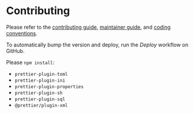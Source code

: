 <!--
SPDX-FileCopyrightText: Copyright 2020-2024, Contributors to Realized
SPDX-PackageHomePage: https://github.com/dmyersturnbull/realized
SPDX-License-Identifier: Apache-2.0
-->

# Contributing

Please refer to the
[contributing guide](https://dmyersturnbull.github.io/contributor-guide/),
[maintainer guide](https://dmyersturnbull.github.io/maintainer-guide/),
and [coding conventions](https://dmyersturnbull.github.io/coding-conventions/).

To automatically bump the version and deploy, run the _Deploy_ workflow on GitHub.

Please `npm install`:

- `prettier-plugin-toml`
- `prettier-plugin-ini`
- `prettier-plugin-properties`
- `prettier-plugin-sh`
- `prettier-plugin-sql`
- `@prettier/plugin-xml`
